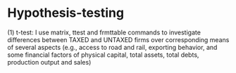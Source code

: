 # Hypothesis-testing

(1) t-test: I use matrix, ttest and frmttable commands to investigate differences between TAXED and UNTAXED firms over corresponding means of several aspects (e.g., access to road and rail, exporting behavior, and some financial factors of physical capital, total assets, total debts, production output and sales) 
